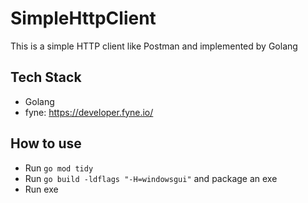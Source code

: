 # SimpleHttpClient
This is a simple HTTP client like Postman and implemented by Golang

## Tech Stack
- Golang
- fyne: https://developer.fyne.io/

## How to use
- Run `go mod tidy`
- Run `go build -ldflags "-H=windowsgui"` and package an exe
- Run exe
